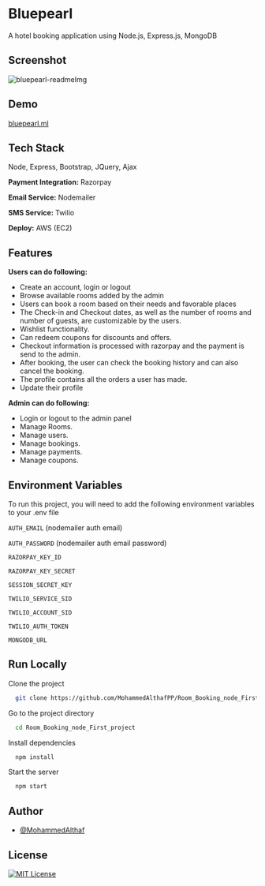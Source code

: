 # Bluepearl

A hotel booking application using Node.js, Express.js, MongoDB



## Screenshot

![bluepearl-readmeImg](https://res.cloudinary.com/althaf-ecommerce/image/upload/v1663659508/samples/blue-pearl-screenshot-imge_tnt4xt.png)


## Demo


[bluepearl.ml](https://bluepearl.ml/)
## Tech Stack

 Node, Express, Bootstrap, JQuery, Ajax

**Payment Integration:** Razorpay

**Email Service:** Nodemailer

**SMS Service:** Twilio

**Deploy:** AWS (EC2)




## Features
**Users can do following:**
- Create an account, login or logout
- Browse available rooms added by the admin
- Users can book a room based on their needs and favorable places
- The Check-in and Checkout dates, as well as the number of rooms and number of guests, are customizable by the users.
- Wishlist functionality.
- Can redeem coupons for discounts and offers.
- Checkout information is processed with razorpay and the payment is send to the admin.
- After booking, the user can check the booking history and can also cancel the booking.
- The profile contains all the orders a user has made.
- Update their profile

**Admin can do following:**
- Login or logout to the admin panel
- Manage Rooms.
- Manage users.
- Manage bookings.
- Manage payments.
- Manage coupons.   


## Environment Variables

To run this project, you will need to add the following environment variables to your .env file

`AUTH_EMAIL` (nodemailer auth email)

`AUTH_PASSWORD` (nodemailer auth email password)

`RAZORPAY_KEY_ID `

`RAZORPAY_KEY_SECRET `

`SESSION_SECRET_KEY `

`TWILIO_SERVICE_SID ` 

`TWILIO_ACCOUNT_SID ` 

`TWILIO_AUTH_TOKEN ` 

`MONGODB_URL ` 

## Run Locally

Clone the project

```bash
  git clone https://github.com/MohammedAlthafPP/Room_Booking_node_First_project.git
```

Go to the project directory

```bash
  cd Room_Booking_node_First_project
```

Install dependencies

```bash
  npm install
```

Start the server

```bash
  npm start
```


## Author

- [@MohammedAlthaf](https://github.com/MohammedAlthafPP)


## License

[![MIT License](https://img.shields.io/badge/License-MIT-green.svg)](https://choosealicense.com/licenses/mit/)
